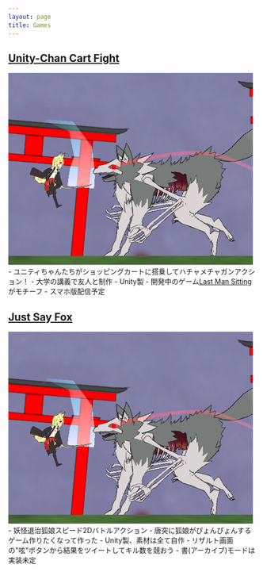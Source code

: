 ```yaml
---
layout: page
title: Games
---
```


## <a href="/games/cartfight">Unity-Chan Cart Fight</a>
<img src="/images/justsayfox.png">
 - ユニティちゃんたちがショッピングカートに搭乗してハチャメチャガンアクション！
 - 大学の講義で友人と制作
 - Unity製
 - 開発中のゲーム<a href="https://store.steampowered.com/app/774291/Last_Man_Sitting/">Last Man Sitting</a>がモチーフ
 - スマホ版配信予定

## <a href="/games/justsayfox">Just Say Fox</a>
<img src="/images/justsayfox.png">
 - 妖怪退治狐娘スピード2Dバトルアクション
 - 唐突に狐娘がぴょんぴょんするゲーム作りたくなって作った
 - Unity製、素材は全て自作
 - リザルト画面の"呟"ボタンから結果をツイートしてキル数を競おう
 - 書(アーカイブ)モードは実装未定